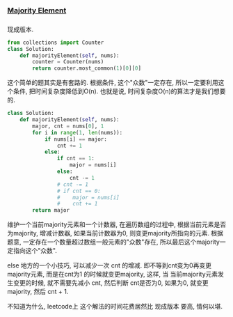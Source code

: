 ### [Majority Element](https://leetcode.com/problems/majority-element/)

### 

现成版本.

```Python
from collections import Counter
class Solution:
    def majorityElement(self, nums):
        counter = Counter(nums)
        return counter.most_common(1)[0][0]

```

这个简单的题其实是有套路的. 根据条件, 这个"众数"一定存在, 所以一定要利用这个条件, 把时间复杂度降低到O(n).
也就是说, 时间复杂度O(n)的算法才是我们想要的.

```Python
class Solution:
    def majorityElement(self, nums):
        major, cnt = nums[0], 1
        for i in range(1, len(nums)):
            if nums[i] == major:
                cnt += 1
            else:
                if cnt == 1:
                    major = nums[i]
                else:
                    cnt -= 1
                # cnt -= 1
                # if cnt == 0:
                #    major = nums[i]
                #    cnt += 1
        return major
```

维护一个当前majority元素和一个计数器, 在遍历数组的过程中, 根据当前元素是否为majority, 增减计数器,
如果当前计数器为0, 则变更majority所指向的元素. 根据题意, 一定存在一个数量超过数组一般元素的"众数"存在, 所以最后这个majority一定指向这个"众数".


else 地方的一个小技巧, 可以减少一次 cnt 的增减. 即不等到cnt变为0再变更majority元素, 而是在cnt为1
的时候就变更majority, 这样, 当 当前majority元素发生变更的时候, 就不需要先减小 cnt, 然后判断 cnt是否为0, 如果为0, 就变更majority, 然后 cnt + 1.


不知道为什么, leetcode上 这个解法的时间花费居然比 现成版本 要高, 情何以堪.
